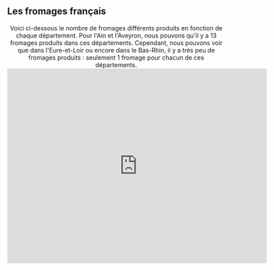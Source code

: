 ## Les fromages français

<center>
Voici ci-dessous le nombre de fromages différents produits en fonction de chaque département. Pour l'Ain et l'Aveyron, nous pouvons qu'il y a 13 fromages produits dans ces départements. Cependant, nous pouvons voir que dans l'Eure-et-Loir ou encore dans le Bas-Rhin, il y a très peu de fromages produits : seulement 1 fromage pour chacun de ces départements.

<iframe src="https://data.opendatasoft.com/explore/embed/dataset/fromagescsv-fromagescsv@public/analyze/?disjunctive.fromage&dataChart=eyJxdWVyaWVzIjpbeyJjb25maWciOnsiZGF0YXNldCI6ImZyb21hZ2VzY3N2LWZyb21hZ2VzY3N2QHB1YmxpYyIsIm9wdGlvbnMiOnsiZGlzanVuY3RpdmUuZnJvbWFnZSI6dHJ1ZX19LCJjaGFydHMiOlt7ImFsaWduTW9udGgiOnRydWUsInR5cGUiOiJzcGxpbmUiLCJmdW5jIjoiQ09VTlQiLCJzY2llbnRpZmljRGlzcGxheSI6dHJ1ZSwiY29sb3IiOiIjMTQyRTdCIiwicG9zaXRpb24iOiJjZW50ZXIifV0sInhBeGlzIjoiZGVwYXJ0ZW1lbnQiLCJtYXhwb2ludHMiOjUwLCJzb3J0IjoiIiwic2VyaWVzQnJlYWtkb3duVGltZXNjYWxlIjoiIn1dLCJ0aW1lc2NhbGUiOiIiLCJkaXNwbGF5TGVnZW5kIjp0cnVlLCJhbGlnbk1vbnRoIjp0cnVlfQ%3D%3D&location=5,46.66619,2.91208&basemap=jawg.streets&static=false&datasetcard=false" width="600" height="450" frameborder="0"></iframe>

</center>

